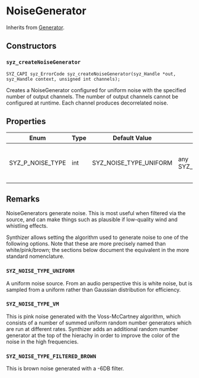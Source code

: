 # NoiseGenerator

Inherits from [Generator](./generator.md).

## Constructors

### `syz_createNoiseGenerator`

```
SYZ_CAPI syz_ErrorCode syz_createNoiseGenerator(syz_Handle *out, syz_Handle context, unsigned int channels);
```

Creates a NoiseGenerator configured for uniform noise with the specified number
of output channels. The number of output channels cannot be configured at
runtime.  Each channel produces decorrelated noise.


## Properties

Enum | Type | Default Value | Range | Description
--- | --- | --- | --- | ---
SYZ_P_NOISE_TYPE | int | SYZ_NOISE_TYPE_UNIFORM | any SYZ_NOISE_TYPE | The type of noise to generate. See remarks.

## Remarks

NoiseGenerators generate noise.  This is most useful when filtered via the
source, and can make things such as plausible if low-quality wind and whistling
effects.

Synthizer allows setting the algorithm used to generate noise to one of the
following options.  Note that these are more precisely named than
white/pink/brown; the sections below document the equivalent in the more
standard nomenclature.

### `SYZ_NOISE_TYPE_UNIFORM`

A uniform noise source.  From an audio perspective this is white noise, but is
sampled from a uniform rather than Gaussian distribution for efficiency.

### `SYZ_NOISE_TYPE_VM`

This is pink noise generated with the Voss-McCartney algorithm, which consists
of a number of summed uniform random number generators which are run at
different rates. Synthizer adds an additional random number generator at the top
of the hierachy in order to improve the color of the noise in the high
frequencies.

### `SYZ_NOISE_TYPE_FILTERED_BROWN`

This is brown noise generated with a -6DB filter.
